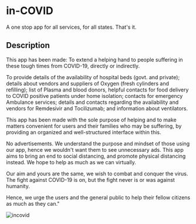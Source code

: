 # in-COVID

A one stop app for all services, for all states. That's it.

## Description

This app has been made: 
To extend a helping hand to people suffering in these tough times from COVID-19, directly or indirectly.

To provide details of the availability of hospital beds (govt. and private); details about vendors and suppliers of Oxygen (fresh cylinders and refilling); list of Plasma and blood donors, helpful contacts for food delivery to COVID positive patients under home isolation; contacts for emergency Ambulance services; details and contacts regarding the availability and vendors for Remdesivir and Tocilizumab; and information about ventilators.

This app has been made with the sole purpose of helping and to make matters convenient for users and their families who may be suffering, by providing an organized and well-structured interface within this.

No advertisements. We understand the purpose and mindset of those using our app, hence we wouldn't want them to see unnecessary ads. This app aims to bring an end to social distancing, and promote physical distancing instead. We hope to help as much as we can virtually.

Our aim and yours are the same, we wish to combat and conquer the virus. The fight against COVID-19 is on, but the fight never is or was against humanity.

Hence, we urge the users and the general public to help their fellow citizens as much as they can."

![incovid](https://user-images.githubusercontent.com/73817603/125175737-a7942480-e1eb-11eb-8b5b-12c09187a0e5.jpg)


